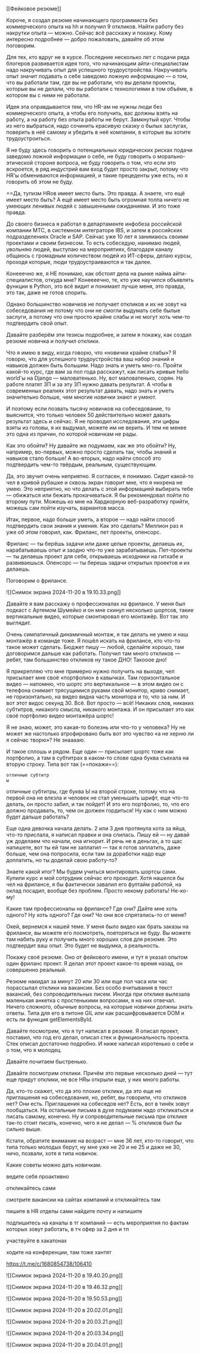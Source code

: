 [[Фейковое резюме]]

Короче, я создал резюме начинающего программиста без коммерческого опыта на hh и получил 9 откликов. Найти работу без накрутки опыта — можно. Сейчас всё расскажу и покажу. Кому интересно подробнее — добро пожаловать, давайте об этом поговорим.

Для тех, кто вдруг не в курсе. Последние несколько лет с подачи ряда блогеров развивается идея того, что начинающим айти-специалистам надо накручивать опыт для успешного трудоустройства. Накручивать опыт значит подавать о себе заведомо ложную информацию — о том, что вы работали там, где вы не работали, что вы делали проекты, которые вы не делали, что вы работали с технологиями в том объёме, в котором вы с ними не работали.

Идея эта оправдывается тем, что HR-ам не нужны люди без коммерческого опыта, а чтобы его получить, вас должны взять на работу, а на работу без опыта работы не берут. Замкнутый круг. Чтобы из него выбраться, надо сочинить красивую сказку о былых заслугах, поверить в неё самому и убедить в неё компании, в которые вы хотите трудоустроиться.

Я не буду здесь говорить о потенциальных юридических рисках подачи заведомо ложной информации о себе, не буду говорить о морально-этической стороне вопроса, не буду говорить о том, что если это вскроется, в ряд индустрий вам вход будет просто закрыт, потому что HR'ы обмениваются информацией, и такие прецеденты уже есть, но я говорить об этом не буду.

==Да, тупизм HRов имеет место быть. Это правда. А знаете, что ещё имеет место быть? А ещё имеет место быть огромная толпа ничего не умеющих ленивых людей с завышенными ожиданиями. И это тоже правда.

До своего бизнеса я работал в департаменте инфобеза российской компании МТС, в системном интеграторе IBS, и затем в российских подразделениях Oracle и SAP. Сейчас уже 10 лет я занимаюсь своими проектами и своим бизнесом. То есть собеседую, нанимаю людей, увольняю людей, выступаю на мероприятиях, благодаря каналу общаюсь с громадным количеством людей из ИТ-сферы, делаю курсы, проходя которые, люди трудоустраиваются и так далее.

Конееечно же, я НЕ понимаю, как обстоят дела на рынке найма айти-специалистов, откуда мне? Конеееечно, те, кто уже научился объявлять функции в Python, это всё видит и понимает лучше меня, это правда, это так, даже не готов спорить.

Однако большинство новичков не получает откликов и их не зовут на собеседования не потому что они не смогли выдумать себе былые заслуги, а потому что они просто крайне слабы и не могут хоть чем-то подтвердить свой опыт.

Давайте разберём эти тезисы подробнее, и затем я покажу, как создал резюме новичка и получил отклики.

Что я имею в виду, когда говорю, что «новички крайне слабы»? Я говорю, что для успешного трудоустройства ваш набор знаний и навыков должен быть большим. Надо знать и уметь мно-го. Пройти какой-то курс, где вам за пол года расскажут, как писать кривые hello world'ы на Django — маловатенько. Ну, вот маловатенько, сорян. На работе платят ЗП и за эту ЗП нужно давать результат. А чтобы в современных реалиях этот результат давать, надо знать и уметь  значительно больше, чем многие новички знают и умеют.

И поэтому если позвать тысячу новичков на собеседование, то выяснится, что только человек 50 действительно может давать результат здесь и сейчас. Я не проводил исследования, эти цифры взяты из головы, я их выдумал, можете им не верить. И тем не менее это одна из причин, по которой новичкам не рады.

Как это обойти? Ну давайте же подумаем, как же это обойти? Ну, например, во-первых, можно просто сделать так, чтобы знаний и навыков стало больше! А во-вторых, надо найти способ это подтвердить чем-то твёрдым, реальным, существующим.

Да, это звучит очень неприятно. Я согласен, я понимаю. Сидит какой-то чел в кривой рубашке и сквозь экран говорит мне, что я нихрена не умею. Это неприятно, но что делать с этой информацией выбирать тебе — обижаться или бежать прокачиваться. Я бы рекомендовал пойти по второму пути. Можешь ко мне на Хардкорную веб-разработку прийти, можешь сам пойти изучать, вариантов масса.

Итак, первое, надо больше уметь, а второе — надо найти способ подтвердить свои знания и умения. Как это сделать? Миллион раз я уже об этом говорил, как. Фриланс, пет проекты, опенсорс.

Фриланс — ты берёшь задачи или даже целые проекты, делаешь их, нарабатываешь опыт и заодно что-то уже зарабатываешь. Пет-проекты — ты делаешь проект для себя, открываешь исходники на гитхабе и развиваешься. Опенсорс — ты берешь задачи открытых проектов и их делаешь.

Поговорим о фрилансе. 

![[Снимок экрана 2024-11-20 в 19.10.33.png]]

Давайте я вам расскажу о профессионалах на фрилансе. У меня был подкаст с Артемом Шумейко и он мне скинул несколько шортсов, такие вертикальные видео, которые смонтировал его монтажёр. Вот так это выглядит.

Очень симпатичный динамичный монтаж, я так делать не умею и наш монтажёр в команде тоже. Я пошёл искать на фрилансе, кто что-то такое может сделать. Бюджет пишу — любой, сделайте хорошо, там договоримся дальше как работать. Получил там много откликов — ребят, там большинство откликов ну такое ДНО! Такооое дно!

Я прикрепляю что мне примерно нужно получить на выходе, чел присылает мне своё «портфолио» в кавычках. Там горизонтальное видео — напомню, что шортс это вертикальное — в этом видео он с телефона снимает трясущимися руками свой монитор, криво снимает, не горизонтально, на видео видна часть монитора и то, что за ним. И вот этот видос секунд 30. Всё. Вот просто — всё! Никаких слов, никаких субтитров, никакого смысла, никакого монтажа. И он присылает это как своё портфолио видео монтажёра шортс!

Я не знаю, может, это какая-то болезнь или что-то у человека? Ну не может же настолько атрофировано быть вот это чувство «а не херню ли я сейчас творю»? Не знааааю.

И такое сплошь и рядом.  Еще один — присылает шортс тоже как портфолио, а там в субтитрах в каком-то слове одна буква съехала на вторую строку. Типа вот так (==покажи==):

```
отличные субтитр
ы
```

отличные субтитры, где буква Ы на второй строке, потому что на первой она не влезла и человек не стал уменьшать шрифт, еще что-то делать, он просто забил, и так пойдет! И это его портфолио, то, что его должно продавать, то, чем он должен гордиться! Ну как с ним можно будет дальше работать?

Еще одна девочка начала делать. 2 или 3 дня протянула кота за яйца, что-то прислала, я написал правки и она слилась. Пишу ей — ну давай уж доделаем что начали, она игнорит. И речь не в деньгах, а то щас напишете, вот ты ей там не заплатил — так я готов заплатить, даже больше, чем она попросила, если там за доработки надо еще доплатить, но ты доделай свою работу-то?

Знаете какой итог? Мы будем учиться монтировать шортсы сами. Купили курс и мой сотрудник сейчас его проходит. Хотя нашелся бы чел на фрилансе, я бы фактически завалил его фултайм работой, на оклад посадил, вообще без проблем. Просто некому работать! Не-ко-му!

Какие там профессионалы на фрилансе? Где они? Дайте мне хоть одного? Ну хоть одного? Где они? Чо они все спрятались-то от меня?

Окей, вернемся к нашей теме. У меня было видео как брать заказы на фрилансе, вы можете его посмотреть, повторяться не буду. Вы можете там набить руку и получить много хороших слов для резюме. Это подтвердит ваш опыт. Это будет не выдумка, а реальность.

Покажу своё резюме. Оно от фейкового имени, и тут я указал опытом один фриланс проект. Я делал этот проект какое-то время назад, он совершенно реальный.

Резюме накидал за минут 20 или 30 или еще пол часа или час порассылал отклики на вакансии. Без особо вчитывания в текст вакансий, без сопроводительных писем. Иногда при отклике вылезала маленькая анкетка с простенькими вопросами, я на них отвечал. Ничего сложного, обычные вопросы, на которые новички должны знать ответы. Типа для его в питоне GIL или как расшифровывается DOM и есть ли функция getElementsById.

Давайте посмотрим, что я тут написал в резюме. Я описал проект, поставил, что год его делал, описал стек и функциональность проекта. Стек описал достаточно подробно. И ниже написал коротенько о себе и о том, что я молодец.

Давайте почитаем быстренько.

Давайте посмотрим отклики. Причём это первые несколько дней — тут еще придут отклики, не все HRы открыли еще, у них много работы.

Да, кто-то скажет, что да это плохие отклики, да это еще не приглашения на собеседования, но, ребят, вы говорили, что откликов нет? Они есть. Приглашения на собеседов нет? Есть, вот в тинёк зовут пообщаться. На остальные письма в духе подумаем надо откликаться и писать самому, конечно. Ну и сопроводительные письма при отклике так-то стоит писать, конечно, чего я не делал — % откликов был бы сильно выше.

Кстати, обратите внимание на возраст — мне 36 лет, кто-то говорит, что типа только молодых берут, ну мне уже не 20 и не 25 и даже не 30, ничо, позвали, хотя я типа новичок.

Какие советы можно дать новичкам.

ведите себя проактивно

откликайтесь сами

смотрите вакансии на сайтах компаний и откликайтесь там

пишите в HR отделы сами найдите почту и напишите

подпишитесь на каналы в тг компаний — есть мероприятия по фактам которых зовут работать, в тч офер за 2 дня и тп

участвуйте в хакатонах

ходите на конференции, там тоже хантят

https://t.me/c/1680854738/106410

![[Снимок экрана 2024-11-20 в 19.40.20.png]]

![[Снимок экрана 2024-11-20 в 19.46.32.png]]

![[Снимок экрана 2024-11-20 в 19.50.53.png]]

![[Снимок экрана 2024-11-20 в 20.02.01.png]]

![[Снимок экрана 2024-11-20 в 20.03.21.png]]

![[Снимок экрана 2024-11-20 в 20.03.34.png]]

![[Снимок экрана 2024-11-20 в 20.04.01.png]]